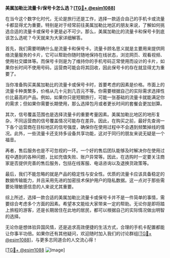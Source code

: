 **美属加勒比流量卡/保号卡怎么选？[[TG💪+ @esim1088](https://t.me/s/esim1088)]**

在当今这个数字化时代，无论是旅行还是工作，选择一款适合自己的手机卡或流量卡都显得尤为重要。特别是对于经常前往美属加勒比地区的朋友来说，了解如何挑选合适的流量卡或保号卡更是必不可少。那么，美属加勒比的流量卡和保号卡到底该怎么选呢？今天就来为大家详细解答。

首先，我们需要明确什么是流量卡和保号卡。流量卡顾名思义就是主要用来提供网络流量服务的卡片，它可以帮助你随时随地保持在线状态，浏览网页、观看视频、使用社交媒体等。而保号卡则是为了维持你的手机号码正常使用而设计的卡片，如果你长时间不使用号码，运营商可能会将其回收，因此保号卡的存在就显得尤为重要了。

当你准备购买美属加勒比的流量卡或保号卡时，首要考虑的因素是价格。市面上的流量卡种类繁多，价格从几十元到几百元不等。你需要根据自己的实际需求选择性价比最高的产品。例如，如果你只是短期旅行，可能一张基础的流量卡就能满足你的需求；但如果你需要长期使用，那么选择包月或者更长时间的套餐会更加划算。

其次，信号覆盖范围也是选择流量卡的重要考量因素。美属加勒比地区的地形复杂，不同运营商的信号覆盖情况可能存在差异。因此，在购买之前，最好先查询一下各个运营商在目标地区的信号强度，确保你在使用过程中不会遇到频繁掉线的情况。此外，一些流量卡还支持多设备共享功能，这对于同行的朋友来说无疑是一个福音。

再者，售后服务也是不可忽视的一环。一个好的售后团队能够及时解决你在使用过程中遇到的各种问题，比如充值失败、账户异常等。因此，在选购时一定要关注商家是否提供完善的售后服务，包括在线客服、电话咨询以及退换货政策等。

最后，我们不能忽略的就是产品的稳定性与安全性。优质的流量卡应该具备稳定的数据传输能力，并且采用先进的加密技术保护用户的隐私数据。这一点对于那些需要处理敏感信息的人来说尤其重要。

综上所述，选择一款合适的美属加勒比流量卡或保号卡并不是一件简单的事情，需要综合考虑多个方面的因素。希望本文能给大家带来一定的帮助。无论你是即将踏上旅程的游客，还是长期居住在此地的居民，都可以根据自己的实际情况做出明智的选择。

无论你是想体验异国风情，还是追求高效便捷的生活方式，合理的手机卡配置都能让你事半功倍。如果你还有其他疑问，欢迎随时加入我们的讨论群组[[TG💪+ @esim1088](https://t.me/s/esim1088)]，与更多志同道合的人交流心得！

[[TG💪+ @esim1088](https://t.me/s/esim1088) ![Image](https://i.postimg.cc/4NQfJmqS/Snipaste-2025-05-13-00-14-12.png)]